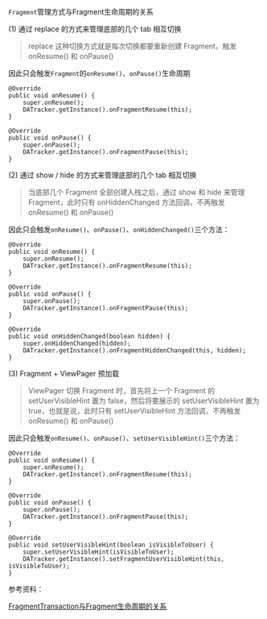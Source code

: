 `Fragment`管理方式与Fragment生命周期的关系

(1) 通过 replace 的方式来管理底部的几个 tab 相互切换

> replace 这种切换方式就是每次切换都要重新创建 Fragment，触发 onResume() 和 onPause()

因此只会触发`Fragment`的`onResume()`、`onPause()`生命周期

    @Override
    public void onResume() {
        super.onResume();
        DATracker.getInstance().onFragmentResume(this);
    }

    @Override
    public void onPause() {
        super.onPause();
        DATracker.getInstance().onFragmentPause(this);
    }

(2) 通过 show / hide 的方式来管理底部的几个 tab 相互切换

> 当底部几个 Fragment 全部创建入栈之后，通过 show 和 hide 来管理 Fragment，此时只有 onHiddenChanged 方法回调，不再触发 onResume() 和 onPause()

因此只会触发`onResume()`、`onPause()`、`onHiddenChanged()`三个方法：

    @Override
    public void onResume() {
        super.onResume();
        DATracker.getInstance().onFragmentResume(this);
    }

    @Override
    public void onPause() {
        super.onPause();
        DATracker.getInstance().onFragmentPause(this);
    }

    @Override
    public void onHiddenChanged(boolean hidden) {
        super.onHiddenChanged(hidden);
        DATracker.getInstance().onFragmentHiddenChanged(this, hidden);
    }
	
(3) Fragment + ViewPager 预加载

> ViewPager 切换 Fragment 时，首先将上一个 Fragment 的 setUserVisibleHint 置为 false，然后将要展示的 setUserVisibleHint 置为 true，也就是说，此时只有 setUserVisibleHint 方法回调，不再触发 onResume() 和 onPause()

因此只会触发`onResume()`、`onPause()`、`setUserVisibleHint()`三个方法：

    @Override
    public void onResume() {
        super.onResume();
        DATracker.getInstance().onFragmentResume(this);
    }

    @Override
    public void onPause() {
        super.onPause();
        DATracker.getInstance().onFragmentPause(this);
    }

    @Override
    public void setUserVisibleHint(boolean isVisibleToUser) {
        super.setUserVisibleHint(isVisibleToUser);
        DATracker.getInstance().setFragmentUserVisibleHint(this, isVisibleToUser);
    }

参考资料：

[FragmentTransaction与Fragment生命周期的关系](https://segmentfault.com/a/1190000000650573)